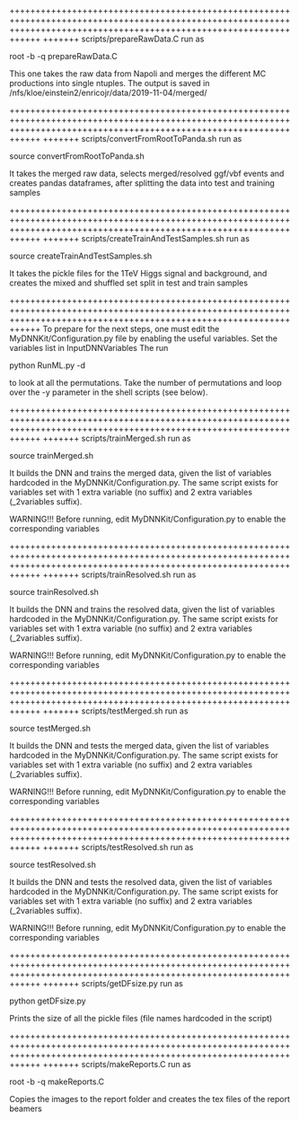 ++++++++++++++++++++++++++++++++++++++++++++++++++++++++++++++++++++++++++++++++++++++++++++++++++++++++++++++++++++++++++++++++++++++++++++++++++++++++++++++++++++++++
+++++++ scripts/prepareRawData.C
run as

root -b -q prepareRawData.C

This one takes the raw data from Napoli and merges the different MC productions into single ntuples. The output is saved in /nfs/kloe/einstein2/enricojr/data/2019-11-04/merged/

++++++++++++++++++++++++++++++++++++++++++++++++++++++++++++++++++++++++++++++++++++++++++++++++++++++++++++++++++++++++++++++++++++++++++++++++++++++++++++++++++++++++
+++++++ scripts/convertFromRootToPanda.sh
run as

source convertFromRootToPanda.sh

It takes the merged raw data, selects merged/resolved ggf/vbf events and creates pandas dataframes, after splitting the data into test and training samples

++++++++++++++++++++++++++++++++++++++++++++++++++++++++++++++++++++++++++++++++++++++++++++++++++++++++++++++++++++++++++++++++++++++++++++++++++++++++++++++++++++++++
+++++++ scripts/createTrainAndTestSamples.sh
run as

source createTrainAndTestSamples.sh

It takes the pickle files for the 1TeV Higgs signal and background, and creates the mixed and shuffled set split in test and train samples

++++++++++++++++++++++++++++++++++++++++++++++++++++++++++++++++++++++++++++++++++++++++++++++++++++++++++++++++++++++++++++++++++++++++++++++++++++++++++++++++++++++++
To prepare for the next steps, one must edit the MyDNNKit/Configuration.py file by enabling the useful variables.
Set the variables list in InputDNNVariables
The run

python RunML.py -d

to look at all the permutations. Take the number of permutations and loop over the -y parameter in the shell scripts (see below).

++++++++++++++++++++++++++++++++++++++++++++++++++++++++++++++++++++++++++++++++++++++++++++++++++++++++++++++++++++++++++++++++++++++++++++++++++++++++++++++++++++++++
+++++++ scripts/trainMerged.sh
run as

source trainMerged.sh

It builds the DNN and trains the merged data, given the list of variables hardcoded in the MyDNNKit/Configuration.py.
The same script exists for variables set with 1 extra variable (no suffix) and 2 extra variables (_2variables suffix).

WARNING!!!
Before running, edit MyDNNKit/Configuration.py to enable the corresponding variables

++++++++++++++++++++++++++++++++++++++++++++++++++++++++++++++++++++++++++++++++++++++++++++++++++++++++++++++++++++++++++++++++++++++++++++++++++++++++++++++++++++++++
+++++++ scripts/trainResolved.sh
run as

source trainResolved.sh

It builds the DNN and trains the resolved data, given the list of variables hardcoded in the MyDNNKit/Configuration.py.
The same script exists for variables set with 1 extra variable (no suffix) and 2 extra variables (_2variables suffix).

WARNING!!!
Before running, edit MyDNNKit/Configuration.py to enable the corresponding variables

++++++++++++++++++++++++++++++++++++++++++++++++++++++++++++++++++++++++++++++++++++++++++++++++++++++++++++++++++++++++++++++++++++++++++++++++++++++++++++++++++++++++
+++++++ scripts/testMerged.sh
run as

source testMerged.sh

It builds the DNN and tests the merged data, given the list of variables hardcoded in the MyDNNKit/Configuration.py.
The same script exists for variables set with 1 extra variable (no suffix) and 2 extra variables (_2variables suffix).

WARNING!!!
Before running, edit MyDNNKit/Configuration.py to enable the corresponding variables

++++++++++++++++++++++++++++++++++++++++++++++++++++++++++++++++++++++++++++++++++++++++++++++++++++++++++++++++++++++++++++++++++++++++++++++++++++++++++++++++++++++++
+++++++ scripts/testResolved.sh
run as

source testResolved.sh

It builds the DNN and tests the resolved data, given the list of variables hardcoded in the MyDNNKit/Configuration.py.
The same script exists for variables set with 1 extra variable (no suffix) and 2 extra variables (_2variables suffix).

WARNING!!!
Before running, edit MyDNNKit/Configuration.py to enable the corresponding variables

++++++++++++++++++++++++++++++++++++++++++++++++++++++++++++++++++++++++++++++++++++++++++++++++++++++++++++++++++++++++++++++++++++++++++++++++++++++++++++++++++++++++
+++++++ scripts/getDFsize.py
run as

python getDFsize.py

Prints the size of all the pickle files (file names hardcoded in the script)

++++++++++++++++++++++++++++++++++++++++++++++++++++++++++++++++++++++++++++++++++++++++++++++++++++++++++++++++++++++++++++++++++++++++++++++++++++++++++++++++++++++++
+++++++ scripts/makeReports.C
run as

root -b -q makeReports.C

Copies the images to the report folder and creates the tex files of the report beamers